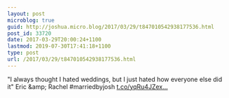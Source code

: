 ```yaml
---
layout: post
microblog: true
guid: http://joshua.micro.blog/2017/03/29/t847010542938177536.html
post_id: 33720
date: 2017-03-29T20:00:24+1100
lastmod: 2019-07-30T17:41:18+1100
type: post
url: /2017/03/29/t847010542938177536.html
---
```

"I always thought I hated weddings, but I just hated how everyone else did it" Eric &amp;amp; Rachel #marriedbyjosh [t.co/yqRu4JZex...](https://t.co/yqRu4JZexq)
